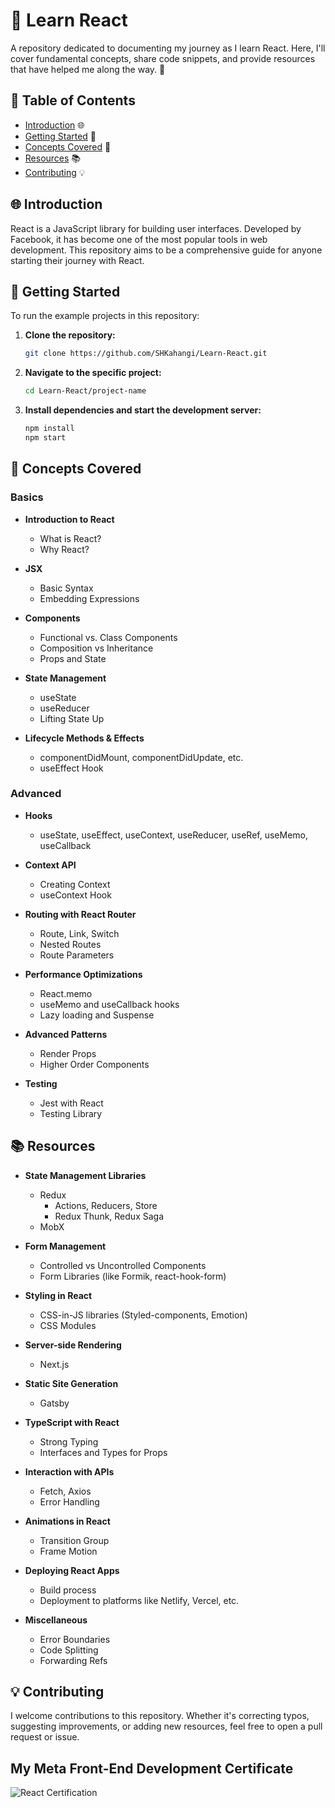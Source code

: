 # 🎨 Learn React

A repository dedicated to documenting my journey as I learn React. Here, I'll cover fundamental concepts, share code snippets, and provide resources that have helped me along the way. 🚀

## 📜 Table of Contents

- [Introduction](#introduction) 🌐
- [Getting Started](#getting-started) 🏁
- [Concepts Covered](#concepts-covered) 📘
- [Resources](#resources) 📚
- [Contributing](#contributing) 💡

## 🌐 Introduction

React is a JavaScript library for building user interfaces. Developed by Facebook, it has become one of the most popular tools in web development. This repository aims to be a comprehensive guide for anyone starting their journey with React.

## 🏁 Getting Started

To run the example projects in this repository:

1. **Clone the repository:**
   ```bash
   git clone https://github.com/SHKahangi/Learn-React.git
   ```
2. **Navigate to the specific project:**
   ```bash
   cd Learn-React/project-name
   ```
3. **Install dependencies and start the development server:**
   ```bash
   npm install
   npm start
   ```

## 📘 Concepts Covered

### Basics

- **Introduction to React**

  - What is React?
  - Why React?

- **JSX**
  - Basic Syntax
  - Embedding Expressions
- **Components**

  - Functional vs. Class Components
  - Composition vs Inheritance
  - Props and State

- **State Management**

  - useState
  - useReducer
  - Lifting State Up

- **Lifecycle Methods & Effects**
  - componentDidMount, componentDidUpdate, etc.
  - useEffect Hook

### Advanced

- **Hooks**
  - useState, useEffect, useContext, useReducer, useRef, useMemo, useCallback
- **Context API**

  - Creating Context
  - useContext Hook

- **Routing with React Router**

  - Route, Link, Switch
  - Nested Routes
  - Route Parameters

- **Performance Optimizations**
  - React.memo
  - useMemo and useCallback hooks
  - Lazy loading and Suspense
- **Advanced Patterns**
  - Render Props
  - Higher Order Components
- **Testing**
  - Jest with React
  - Testing Library

## 📚 Resources

- **State Management Libraries**
  - Redux
    - Actions, Reducers, Store
    - Redux Thunk, Redux Saga
  - MobX
- **Form Management**
  - Controlled vs Uncontrolled Components
  - Form Libraries (like Formik, react-hook-form)
- **Styling in React**
  - CSS-in-JS libraries (Styled-components, Emotion)
  - CSS Modules
- **Server-side Rendering**
  - Next.js
- **Static Site Generation**
  - Gatsby
- **TypeScript with React**
  - Strong Typing
  - Interfaces and Types for Props
- **Interaction with APIs**
  - Fetch, Axios
  - Error Handling
- **Animations in React**
  - Transition Group
  - Frame Motion
- **Deploying React Apps**

  - Build process
  - Deployment to platforms like Netlify, Vercel, etc.

- **Miscellaneous**
  - Error Boundaries
  - Code Splitting
  - Forwarding Refs

## 💡 Contributing

I welcome contributions to this repository. Whether it's correcting typos, suggesting improvements, or adding new resources, feel free to open a pull request or issue.

## My Meta Front-End Development Certificate

![React Certification](https://user-images.githubusercontent.com/101328464/266797324-d7154465-ebdd-46a7-8e52-2fc79be1ddcd.jpg)
